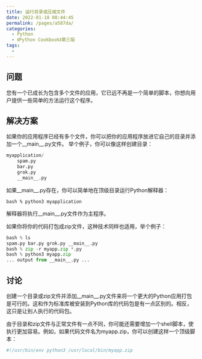 ```yaml
---
title: 运行目录或压缩文件
date: 2022-01-18 08:44:45
permalink: /pages/a587da/
categories:
  - Python
  - 《Python Cookbook》第三版
tags:
  - 
---
```


## 问题

您有一个已成长为包含多个文件的应用，它已远不再是一个简单的脚本，你想向用户提供一些简单的方法运行这个程序。

## 解决方案

如果你的应用程序已经有多个文件，你可以把你的应用程序放进它自己的目录并添加一个__main__.py文件。 举个例子，你可以像这样创建目录：

```python
myapplication/
    spam.py
    bar.py
    grok.py
    __main__.py
```

如果__main__.py存在，你可以简单地在顶级目录运行Python解释器：

```shell
bash % python3 myapplication
```

解释器将执行__main__.py文件作为主程序。

如果你将你的代码打包成zip文件，这种技术同样也适用，举个例子：

```python
bash % ls
spam.py bar.py grok.py __main__.py
bash % zip -r myapp.zip *.py
bash % python3 myapp.zip
... output from __main__.py ...
```

## 讨论

创建一个目录或zip文件并添加__main__.py文件来将一个更大的Python应用打包是可行的。这和作为标准库被安装到Python库的代码包是有一点区别的。相反，这只是让别人执行的代码包。

由于目录和zip文件与正常文件有一点不同，你可能还需要增加一个shell脚本，使执行更加容易。例如，如果代码文件名为myapp.zip，你可以创建这样一个顶级脚本：

```bash
#!/usr/bin/env python3 /usr/local/bin/myapp.zip
```